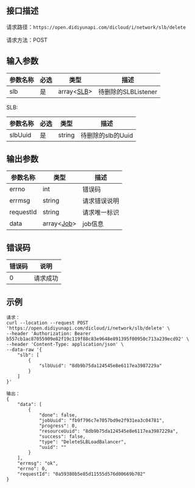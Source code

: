 ## 接口描述

请求路径：`https://open.didiyunapi.com/dicloud/i/network/slb/delete`

请求方法：POST

## 输入参数

| 参数名称 | 必选 | 类型          | 描述                |
| -------- | ---- | ------------- | ------------------- |
| slb      | 是   | array<[SLB](#SLB)> | 待删除的SLBListener |


<span id="SLB"></span>
SLB:

| 参数名称 | 必选 | 类型   | 描述              |
| -------- | ---- | ------ | ----------------- |
| slbUuid  | 是   | string | 待删除的slb的Uuid |

## 

## 输出参数

| 参数名称  | 类型                                                         | 描述         |
| --------- | ------------------------------------------------------------ | ------------ |
| errno     | int                                                          | 错误码       |
| errmsg    | string                                                       | 请求错误说明 |
| requestId | string                                                       | 请求唯一标识 |
| data      | array<[Job](/static/docs-content/products/通用响应结构.md#Job)> | job信息      |

## 错误码

| 错误码 | 说明     |
| ------ | -------- |
| 0      | 请求成功 |

## 示例

```
请求：
curl --location --request POST 'https://open.didiyunapi.com/dicloud/i/network/slb/delete' \
--header 'Authorization: Bearer b557cb1ac87055909e82f19c119f88c83e9648e891395f00950c713a239ecd92' \
--header 'Content-Type: application/json' \
--data-raw '{
    "slb": [
        {
            "slbUuid": "8db9b75da124545e8e6117ea3987229a"
        }
    ]
}'

输出：
{
    "data": [
        {
            "done": false,
            "jobUuid": "fb9f796c7e7057bd9e2f931ea3c04781",
            "progress": 0,
            "resourceUuid": "8db9b75da124545e8e6117ea3987229a",
            "success": false,
            "type": "DeleteSLBLoadBalancer",
            "uuid": ""
        }
    ],
    "errmsg": "ok",
    "errno": 0,
    "requestId": "0a59380b5e85d11555d576d00669b702"
}
```

